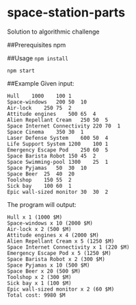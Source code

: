 # space-station-parts
Solution to algorithmic challenge

##Prerequisites
npm

##Usage
`npm install`

`npm start`

##Example
Given input:
```
Hull	1000	100	1
Space-windows	200	50	10
Air-lock	250	75	2
Attitude engines	500	65	4
Alien Repellant Cream	250	50	5
Space Internet Connectivity	220	70	1
Space Cinema	350	30	1
Laser Defense System	600	50	4
Life Support System	1200	100	1
Emergency Escape Pod	250	60	5
Space Barista Robot	150	45	2
Space Swimming-pool	1300	25	1
Space Pyjamas	50	30	10
Space Beer	25	40	20
Toolshop	150	55	2
Sick bay	100	60	1
Epic wall-sized monitor	30	30	2
```
The program will output:
```
Hull x 1 (1000 $M)
Space-windows x 10 (2000 $M)
Air-lock x 2 (500 $M)
Attitude engines x 4 (2000 $M)
Alien Repellant Cream x 5 (1250 $M)
Space Internet Connectivity x 1 (220 $M)
Emergency Escape Pod x 5 (1250 $M)
Space Barista Robot x 2 (300 $M)
Space Pyjamas x 10 (500 $M)
Space Beer x 20 (500 $M)
Toolshop x 2 (300 $M)
Sick bay x 1 (100 $M)
Epic wall-sized monitor x 2 (60 $M)
Total cost: 9980 $M
```
